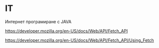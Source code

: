 # IT
Интернет програмиране с JAVA

https://developer.mozilla.org/en-US/docs/Web/API/Fetch_API

https://developer.mozilla.org/en-US/docs/Web/API/Fetch_API/Using_Fetch
